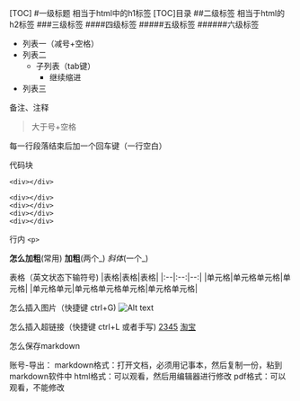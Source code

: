[TOC]
#一级标题 相当于html中的h1标签
[TOC]目录
##二级标签 相当于html的h2标签
###三级标签 
####四级标签 
#####五级标签 
######六级标签 




- 列表一（减号+空格）
- 列表二
	- 子列表（tab键）
		- 继续缩进
- 列表三	
		

备注、注释
> 大于号+空格



每一行段落结束后加一个回车键（一行空白）

代码块
```（英文状态下）
<div></div>
```
```
<div></div>
<div></div>
<div></div>
<div></div>
```
行内
`<p>`


**怎么加粗**(常用)
__加粗__(两个_)
_斜体_(一个_)

表格（英文状态下输符号)
|表格|表格|表格|
|:--|:--:|--:|
|单元格|单元格单元格|单元格|
|单元格单元|单元格单元格单元格|单元格单元格|

怎么插入图片（快捷键  ctrl+G)
![Alt text](./201612061357258349_l_4381.jpg)

怎么插入超链接（快捷键 ctrl+L  或者手写)
[2345](http://www.2345.com/?kq524673962)
[淘宝](http;//www.taobao.com)

怎么保存markdown

账号-导出：
markdown格式：打开文档，必须用记事本，然后复制一份，粘到markdown软件中
html格式：可以观看，然后用编辑器进行修改
pdf格式：可以观看，不能修改
